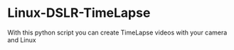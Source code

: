 # Linux-DSLR-TimeLapse
With this python script you can create TimeLapse videos with your camera and Linux
